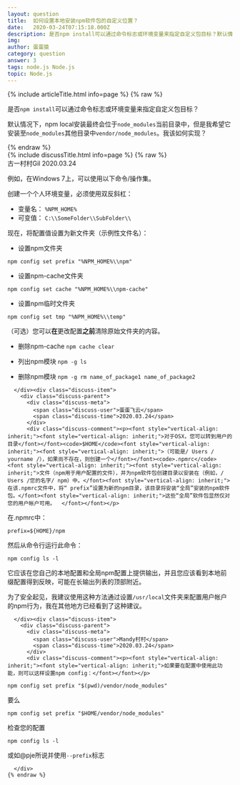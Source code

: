 ```yaml
---
layout: question
title:  如何设置本地安装npm软件包的自定义位置？
date:   2020-03-24T07:15:18.000Z
description: 是否npm install可以通过命令标志或环境变量来指定自定义包目标？默认情况下，npm local安装最终会位于node_modules当前目录中...
img: 
author: 蛋蛋猿
category: question
answer: 3
tags: node.js Node.js
topic: Node.js
---
```

<div class="article-root">
  <div class="article">
    {% include articleTitle.html info=page %}
    {% raw %}
    <div class="article-content"><p><font style="vertical-align: inherit;"><font style="vertical-align: inherit;">是否</font></font><code>npm install</code><font style="vertical-align: inherit;"><font style="vertical-align: inherit;">可以通过命令标志或环境变量</font><font style="vertical-align: inherit;">来指定自定义包目标</font><font style="vertical-align: inherit;">？</font></font></p>

<p><font style="vertical-align: inherit;"><font style="vertical-align: inherit;">默认情况下，npm local安装最终会位于</font></font><code>node_modules</code><font style="vertical-align: inherit;"><font style="vertical-align: inherit;">当前目录中，但是我希望它安装至</font></font><code>node_modules</code><font style="vertical-align: inherit;"><font style="vertical-align: inherit;">其他目录中</font></font><code>vendor/node_modules</code><font style="vertical-align: inherit;"><font style="vertical-align: inherit;">。</font><font style="vertical-align: inherit;">我该如何实现？</font></font></p></div>
    {% endraw %}
  </div>

  <div class="discuss-wrapper">
    {% include discussTitle.html info=page %}
    {% raw %}
    <div class="discuss-item">
        <div class="discuss-parent">
          <div class="discuss-meta">
            <span class="discuss-user">古一村村Gil</span>
            <span class="discuss-time">2020.03.24</span>
          </div>
          <div class="discuss-comment"><p><font style="vertical-align: inherit;"><font style="vertical-align: inherit;">例如，在Windows 7上，可以使用以下命令/操作集。 </font></font></p>

<p><font style="vertical-align: inherit;"><font style="vertical-align: inherit;">创建一个个人环境变量，必须使用双反斜杠：</font></font></p>

<ul>
<li><font style="vertical-align: inherit;"><font style="vertical-align: inherit;">变量名： </font></font><code>%NPM_HOME%</code></li>
<li><font style="vertical-align: inherit;"><font style="vertical-align: inherit;">可变值： </font></font><code>C:\\SomeFolder\\SubFolder\\</code></li>
</ul>

<p><font style="vertical-align: inherit;"><font style="vertical-align: inherit;">现在，将配置值设置为新文件夹（示例性文件名）：</font></font></p>

<ul>
<li><font style="vertical-align: inherit;"><font style="vertical-align: inherit;">设置npm文件夹 </font></font></li>
</ul>

<p><code>npm config set prefix "%NPM_HOME%\\npm"</code></p>

<ul>
<li><font style="vertical-align: inherit;"><font style="vertical-align: inherit;">设置npm-cache文件夹</font></font></li>
</ul>

<p><code>npm config set cache "%NPM_HOME%\\npm-cache"</code></p>

<ul>
<li><font style="vertical-align: inherit;"><font style="vertical-align: inherit;">设置npm临时文件夹 </font></font></li>
</ul>

<p><code>npm config set tmp "%NPM_HOME%\\temp"</code></p>

<p><font style="vertical-align: inherit;"><font style="vertical-align: inherit;">（可选）您可以</font></font><strong><font style="vertical-align: inherit;"><font style="vertical-align: inherit;">在</font></font></strong><font style="vertical-align: inherit;"><font style="vertical-align: inherit;">更改配置</font><strong><font style="vertical-align: inherit;">之前</font></strong><font style="vertical-align: inherit;">清除原始文件夹的内容</font><font style="vertical-align: inherit;">。</font></font></p>

<ul>
<li><p><font style="vertical-align: inherit;"><font style="vertical-align: inherit;">删除npm-cache    </font></font><code>npm cache clear</code></p></li>
<li><p><font style="vertical-align: inherit;"><font style="vertical-align: inherit;">列出npm模块    </font></font><code>npm -g ls</code></p></li>
<li><p><font style="vertical-align: inherit;"><font style="vertical-align: inherit;">删除npm模块
</font></font><code>npm -g rm name_of_package1 name_of_package2</code></p></li>
</ul></div>
        </div>
        
      </div><div class="discuss-item">
        <div class="discuss-parent">
          <div class="discuss-meta">
            <span class="discuss-user">蛋蛋飞云</span>
            <span class="discuss-time">2020.03.24</span>
          </div>
          <div class="discuss-comment"><p><font style="vertical-align: inherit;"><font style="vertical-align: inherit;">对于OSX，您可以转到用户的目录</font></font><code>$HOME</code><font style="vertical-align: inherit;"><font style="vertical-align: inherit;">（可能是/ Users / yourname /），如果尚不存在，则创建一个</font></font><code>.npmrc</code><font style="vertical-align: inherit;"><font style="vertical-align: inherit;">文件（npm用于用户配置的文件），并为npm软件包创建目录以安装在（例如，/ Users /您的名字/ npm）中。</font><font style="vertical-align: inherit;">在该.npmrc文件中，将“ prefix”设置为新的npm目录，该目录将安装“全局”安装的npm软件包。</font><font style="vertical-align: inherit;">这些“全局”软件包显然仅对您的用户帐户可用。  </font></font></p>

<p><font style="vertical-align: inherit;"><font style="vertical-align: inherit;">在.npmrc中：</font></font></p>

<p><code>prefix=${HOME}/npm</code></p>

<p><font style="vertical-align: inherit;"><font style="vertical-align: inherit;">然后从命令行运行此命令：</font></font></p>

<p><code>npm config ls -l</code></p>

<p><font style="vertical-align: inherit;"><font style="vertical-align: inherit;">它应该在您自己的本地配置和全局npm配置上提供输出，并且您应该看到本地前缀配置得到反映，可能在长输出列表的顶部附近。</font></font></p>

<p><font style="vertical-align: inherit;"><font style="vertical-align: inherit;">为了安全起见，我建议使用这种方法通过设置</font></font><code>/usr/local</code><font style="vertical-align: inherit;"><font style="vertical-align: inherit;">文件夹</font><font style="vertical-align: inherit;">来配置用户帐户的npm行为</font><font style="vertical-align: inherit;">，我在其他地方已经看到了这种建议。</font></font></p></div>
        </div>
        
      </div><div class="discuss-item">
        <div class="discuss-parent">
          <div class="discuss-meta">
            <span class="discuss-user">Mandy村村</span>
            <span class="discuss-time">2020.03.24</span>
          </div>
          <div class="discuss-comment"><p><font style="vertical-align: inherit;"><font style="vertical-align: inherit;">如果要在配置中使用此功能，则可以这样设置npm config：</font></font></p>

<pre><code>npm config set prefix "$(pwd)/vendor/node_modules"
</code></pre>

<p><font style="vertical-align: inherit;"><font style="vertical-align: inherit;">要么</font></font></p>

<pre><code>npm config set prefix "$HOME/vendor/node_modules"
</code></pre>

<p><font style="vertical-align: inherit;"><font style="vertical-align: inherit;">检查您的配置</font></font></p>

<p><code>npm config ls -l</code></p>

<p><font style="vertical-align: inherit;"><font style="vertical-align: inherit;">或如@pje所说并使用</font></font><code>--prefix</code><font style="vertical-align: inherit;"><font style="vertical-align: inherit;">标志</font></font></p></div>
        </div>
        
      </div>
    {% endraw %}
  </div>
<div>
